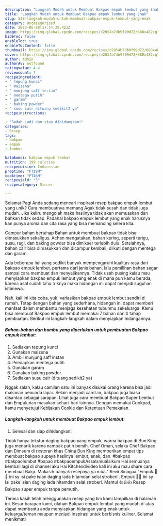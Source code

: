 ```yaml
---
description: "Langkah Mudah untuk Membuat Bakpao empuk lembut yang Enak"
title: "Langkah Mudah untuk Membuat Bakpao empuk lembut yang Enak"
slug: 528-langkah-mudah-untuk-membuat-bakpao-empuk-lembut-yang-enak
category: Uncategorized
date: 2023-06-08T17:54:39.423Z
image: https://img-global.cpcdn.com/recipes/d2054b7db9f99d72/680x482cq70/bakpao-empuk-lembut-foto-resep-utama.jpg
hideToc: false
enableToc: true
enableTocContent: false
thumbnail: https://img-global.cpcdn.com/recipes/d2054b7db9f99d72/680x482cq70/bakpao-empuk-lembut-foto-resep-utama.jpg
cover: https://img-global.cpcdn.com/recipes/d2054b7db9f99d72/680x482cq70/bakpao-empuk-lembut-foto-resep-utama.jpg
author: Admin
authorAv: notfound
ratingvalue: 4.4
reviewcount: 7
recipeingredient:
- " tepung kunci"
- " maizena"
- " munjung saff instan"
- " mentega putih"
- " garam"
- " baking powder"
- " susu cair dituang sedikit2 ya"
recipeinstructions:

- "Sudah jadi dan siap dihidangkan!"
categories:
- Resep
tags:
- bakpao
- empuk
- lembut

katakunci: bakpao empuk lembut 
nutrition: 199 calories
recipecuisine: Indonesian
preptime: "PT29M"
cooktime: "PT46M"
recipeyield: "3"
recipecategory: Dinner

---
```



Selamat Pagi Anda sedang mencari inspirasi resep bakpao empuk lembut yang unik? Cara membuatnya memang Agak tidak susah dan tidak juga mudah. Jika keliru mengolah maka hasilnya tidak akan memuaskan dan bahkan tidak sedap. Padahal bakpao empuk lembut yang enak harusnya kan punya aroma dan cita rasa yang bisa memancing selera kita.


Campur bahan bertahap Bahan untuk membuat bakpao tidak bisa dimasukkan sekaligus. Achen mengatakan, bahan kering, seperti terigu, susu, ragi, dan baking powder bisa dimikser terlebih dulu. Setelahnya, bahan cair bisa dimasukkan dan dicampur kembali, diikuti dengan mentega dan garam.

Ada beberapa hal yang sedikit banyak mempengaruhi kualitas rasa dari bakpao empuk lembut, pertama dari jenis bahan, lalu pemilihan bahan segar sampai cara membuat dan menyajikannya. Tidak usah pusing kalau mau menyiapkan bakpao empuk lembut yang enak di mana pun kamu berada, karena asal sudah tahu triknya maka hidangan ini dapat menjadi suguhan istimewa.


Nah, kali ini kita coba, yuk, variasikan bakpao empuk lembut sendiri di rumah. Tetap dengan bahan yang sederhana, hidangan ini dapat memberi manfaat dalam membantu menjaga kesehatan tubuhmu sekeluarga. Kamu bisa membuat Bakpao empuk lembut memakai 7 bahan dan 0 tahap pembuatan. Berikut ini langkah-langkah dalam menyiapkan hidangannya.

<!--inarticleads1-->

##### Bahan-bahan dan bumbu yang diperlukan untuk pembuatan Bakpao empuk lembut:

1. Sediakan  tepung kunci
1. Gunakan  maizena
1. Ambil  munjung saff instan
1. Persiapkan  mentega putih
1. Gunakan  garam
1. Gunakan  baking powder
1. Sediakan  susu cair (dituang sedikit2 ya)


Nggak salah, kalau camilan satu ini banyak disukai orang karena bisa jadi makanan penunda lapar. Selain menjadi camilan, bakpao juga biasa disantap sebagai sarapan. Lihat juga cara membuat Bakpao Super Lembut dan Empuk dan masakan sehari-hari lainnya. Dengan memakai Cookpad, kamu menyetujui Kebijakan Cookie dan Ketentuan Pemakaian. 

<!--inarticleads2-->

##### Langkah-langkah untuk membuat Bakpao empuk lembut:


1. Selesai dan siap dihidangkan!

Tidak hanya tekstur daging bakpao yang empuk, warna bakpao di Bun King juga menarik karena nampak putih bersih. Chef Oman, selaku Chef Bakpao dan Dimsum di restoran khas China Bun King memberikan empat tips membuat bakpao supaya hasilnya lembut, enak, dan. #bakpao #bakpaolembut #bapao #bakpaoempukAssalamualaikum Hai semuanya kembali lagi di channel aku Hai Kitchendivideo kali ini aku mau share cara membuat Bakp. Makasih banyak resepnya ya mba.&#34; Revii Sinagaa &#34;Empuk 🫰💛 ini sy isi pake isian daging lada hitamdan selai stroberi.. Empuk 🫰💛 ini sy isi pake isian daging lada hitamdan selai stroberi. Mantul 👍👍👍 Resep Bakpao super empuk tanpa pemutih. 

Terima kasih telah menggunakan resep yang tim kami tampilkan di halaman ini. Besar harapan kami, olahan Bakpao empuk lembut yang mudah di atas dapat membantu anda menyiapkan hidangan yang enak untuk keluarga/teman maupun menjadi inspirasi untuk berbisnis kuliner. Selamat menikmati
